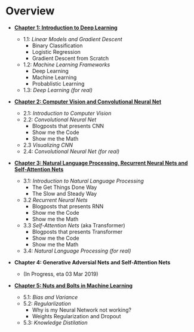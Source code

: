 
# Overview

- [**Chapter 1: Introduction to Deep Learning**](https://github.com/datasciencesg/workshops/tree/master/LearnItYourself/Beginners/Chapter1.md)
  - 1.1: *Linear Models and Gradient Descent*
    - Binary Classification
    - Logistic Regression
    - Gradient Descent from Scratch
  - 1.2: *Machine Learning Frameworks*
    - Deep Learning
    - Machine Learning
    - Probablistic Learning
  - 1.3: *Deep Learning (for real)*

- [**Chapter 2: Computer Vision and Convolutional Neural Net**](https://github.com/datasciencesg/workshops/tree/master/LearnItYourself/Beginners/Chapter2.md)
  - 2.1: *Introduction to Computer Vision*
  - 2.2: *Convolutional Neural Net*
    - Blogposts that presents CNN
    - Show me the Code
    - Show me the Math
  - 2.3 *Visualizing CNN*
  - 2.4: *Convolutional Neural Net (for real)*
  
  
- [**Chapter 3: Natural Language Processing, Recurrent Neural Nets and Self-Attention Nets**](https://github.com/datasciencesg/workshops/tree/master/LearnItYourself/Beginners/Chapter3.md)
  - 3.1: *Introduction to Natural Language Processing*
    - The Get Things Done Way
    - The Slow and Steady Way
  - 3.2 *Recurrent Neural Nets*
    - Blogposts that presents RNN
    - Show me the Code
    - Show me the Math
  - 3.3 *Self-Attention Nets* (aka Transformer)
     - Blogposts that presents Transformer
     - Show me the Code
     - Show me the Math
  - 3.4: *Natural Language Processing (for real)*
 
 
- **Chapter 4: Generative Adversial Nets and Self-Attention Nets** 
  - (In Progress, eta 03 Mar 2019)
 
 
- [**Chapter 5: Nuts and Bolts in Machine Learning**](https://github.com/datasciencesg/workshops/tree/master/LearnItYourself/Beginners/Chapter5.md)
  - 5.1: *Bias and Variance*
  - 5.2: *Regularlization*
    - Why is my Neural Network not working?
    - Weights Regularization and Dropout
  - 5.3: *Knowledge Distilation*
